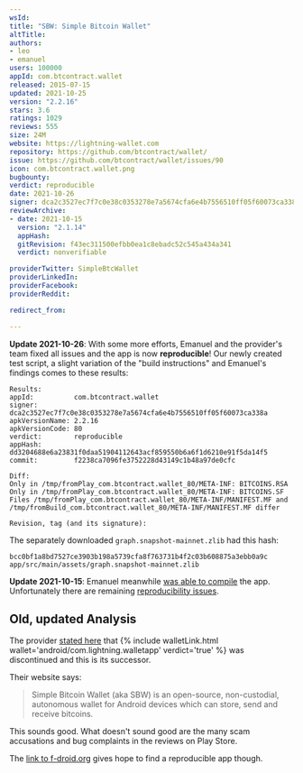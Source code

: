 ```yaml
---
wsId: 
title: "SBW: Simple Bitcoin Wallet"
altTitle: 
authors:
- leo
- emanuel
users: 100000
appId: com.btcontract.wallet
released: 2015-07-15
updated: 2021-10-25
version: "2.2.16"
stars: 3.6
ratings: 1029
reviews: 555
size: 24M
website: https://lightning-wallet.com
repository: https://github.com/btcontract/wallet/
issue: https://github.com/btcontract/wallet/issues/90
icon: com.btcontract.wallet.png
bugbounty: 
verdict: reproducible
date: 2021-10-26
signer: dca2c3527ec7f7c0e38c0353278e7a5674cfa6e4b7556510ff05f60073ca338a
reviewArchive:
- date: 2021-10-15
  version: "2.1.14"
  appHash: 
  gitRevision: f43ec311500efbb0ea1c8ebadc52c545a434a341
  verdict: nonverifiable

providerTwitter: SimpleBtcWallet
providerLinkedIn: 
providerFacebook: 
providerReddit: 

redirect_from:

---
```



**Update 2021-10-26**: With some more efforts, Emanuel and the provider's team
fixed all issues and the app is now **reproducible**! Our newly created test script,
a slight variation of the "build instructions" and Emanuel's findings comes to
these results:

```
Results:
appId:          com.btcontract.wallet
signer:         dca2c3527ec7f7c0e38c0353278e7a5674cfa6e4b7556510ff05f60073ca338a
apkVersionName: 2.2.16
apkVersionCode: 80
verdict:        reproducible
appHash:        dd3204688e6a23831f0daa51904112643acf859550b6a6f1d6210e91f5da14f5
commit:         f2238ca7096fe3752228d43149c1b48a97de0cfc

Diff:
Only in /tmp/fromPlay_com.btcontract.wallet_80/META-INF: BITCOINS.RSA
Only in /tmp/fromPlay_com.btcontract.wallet_80/META-INF: BITCOINS.SF
Files /tmp/fromPlay_com.btcontract.wallet_80/META-INF/MANIFEST.MF and /tmp/fromBuild_com.btcontract.wallet_80/META-INF/MANIFEST.MF differ

Revision, tag (and its signature):
```

The separately downloaded `graph.snapshot-mainnet.zlib` had this hash:

```
bcc0bf1a8bd7527ce3903b198a5739cfa8f763731b4f2c03b608875a3ebb0a9c app/src/main/assets/graph.snapshot-mainnet.zlib
```

**Update 2021-10-15**: Emanuel meanwhile
[was able to compile](https://github.com/btcontract/wallet/issues/63#issuecomment-924162388)
the app. Unfortunately there are remaining
[reproducibility issues](https://github.com/btcontract/wallet/issues/90).

## Old, updated Analysis

The provider
[stated here](https://github.com/btcontract/lnwallet/issues/20#issuecomment-902663980)
that {% include walletLink.html wallet='android/com.lightning.walletapp' verdict='true' %}
was discontinued and this is its successor.

Their website says:

> Simple Bitcoin Wallet (aka SBW) is an open-source, non-custodial, autonomous
  wallet for Android devices which can store, send and receive bitcoins.

This sounds good. What doesn't sound good are the many scam accusations and bug
complaints in the reviews on Play Store.

The
[link to f-droid.org](https://f-droid.org/packages/com.btcontract.wallet/) gives
hope to find a reproducible app though.
